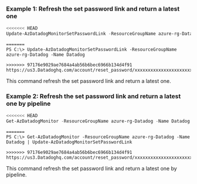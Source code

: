 ### Example 1: Refresh the set password link and return a latest one
```powershell
<<<<<<< HEAD
Update-AzDatadogMonitorSetPasswordLink -ResourceGroupName azure-rg-Datadog -Name Datadog
```

```output
=======
PS C:\> Update-AzDatadogMonitorSetPasswordLink -ResourceGroupName azure-rg-Datadog -Name Datadog

>>>>>>> 97176e9029ae7684a4ab56b6bec6966b134d4f91
https://us3.Datadoghq.com/account/reset_password/xxxxxxxxxxxxxxxxxxxxxxxxxxx
```

This command refresh the set password link and return a latest one.

### Example 2: Refresh the set password link and return a latest one by pipeline
```powershell
<<<<<<< HEAD
Get-AzDatadogMonitor -ResourceGroupName azure-rg-Datadog -Name Datadog | Update-AzDatadogMonitorSetPasswordLink
```

```output
=======
PS C:\> Get-AzDatadogMonitor -ResourceGroupName azure-rg-Datadog -Name Datadog | Update-AzDatadogMonitorSetPasswordLink

>>>>>>> 97176e9029ae7684a4ab56b6bec6966b134d4f91
https://us3.Datadoghq.com/account/reset_password/xxxxxxxxxxxxxxxxxxxxxxxxxxx
```

This command refresh the set password link and return a latest one by pipeline.

